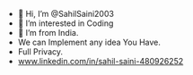 - 👋 Hi, I’m @SahilSaini2003
- 👀 I’m interested in Coding
- 🌱 I’m from India.
- We can Implement any idea You Have.
- Full Privacy.
- www.linkedin.com/in/sahil-saini-480926252 

<!---
SahilSaini2003/SahilSaini2003 is a ✨ special ✨ repository because its `README.md` (this file) appears on your GitHub profile.
You can click the Preview link to take a look at your changes.
--->
